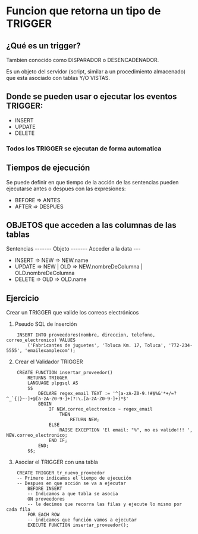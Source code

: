 # Funcion que retorna un tipo de TRIGGER

## ¿Qué es un trigger?
Tambien conocido como DISPARADOR o DESENCADENADOR.

Es un objeto del servidor (script, similar a un procedimiento almacenado) que esta asociado 
con tablas Y/O VISTAS.

## Donde se pueden usar o ejecutar los eventos TRIGGER:
- INSERT
- UPDATE
- DELETE
### Todos los TRIGGER se ejecutan de forma automatica

## Tiempos de ejecución
Se puede definir en que tiempo de la acción de las sentencias pueden ejecutarse antes o despues
con las expresiones:
- BEFORE => ANTES
- AFTER => DESPUES

## OBJETOS que acceden a las columnas de las tablas
Sentencias -------  Objeto  ------- Acceder a la data ---
- INSERT    =>      NEW         =>  NEW.name      
- UPDATE    =>      NEW | OLD   =>  NEW.nombreDeColumna | OLD.nombreDeColumna
- DELETE    =>      OLD         =>  OLD.name


## Ejercicio
Crear un TRIGGER que valide los correos electrónicos

1. Pseudo SQL de inserción
~~~
    INSERT INTO proveedores(nombre, direccion, telefono, correo_electronico) VALUES
        ('Fabricantes de juguetes', 'Toluca Km. 17, Toluca', '772-234-5555', 'emailexamplecom');
~~~

2. Crear el Validador TRIGGER
~~~
    CREATE FUNCTION insertar_proveedor()
        RETURNS TRIGGER
        LANGUAGE plpgsql AS
        $$
            DECLARE regex_email TEXT := '^[a-zA-Z0-9.!#$%&'*+/=?^_`{|}~-]+@[a-zA-Z0-9-]+(?:\.[a-zA-Z0-9-]+)*$'
            BEGIN
                IF NEW.correo_electronico ~ regex_email
                    THEN
                        RETURN NEW;
                ELSE
                    RAISE EXCEPTION 'El email: "%", no es valido!!! ',  NEW.correo_electronico;
                END IF;
            END;
        $$;
~~~

3. Asociar el TRIGGER con una tabla
~~~
    CREATE TRIGGER tr_nuevo_proveedor
    -- Primero indicamos el tiempo de ejecución
    -- Despues en que acción se va a ejecutar 
        BEFORE INSERT
        -- Indicamos a que tabla se asocia
        ON proveedores
        -- le decimos que recorra las filas y ejecute lo mismo por cada fila
        FOR EACH ROW
        -- indicamos que función vamos a ejecutar
        EXECUTE FUNCTION insertar_proveedor();
~~~
